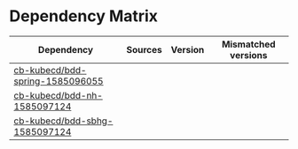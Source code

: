 # Dependency Matrix

Dependency | Sources | Version | Mismatched versions
---------- | ------- | ------- | -------------------
[cb-kubecd/bdd-spring-1585096055](https://github.com/cb-kubecd/bdd-spring-1585096055.git) |  | []() | 
[cb-kubecd/bdd-nh-1585097124](https://github.com/cb-kubecd/bdd-nh-1585097124.git) |  | []() | 
[cb-kubecd/bdd-sbhg-1585097124](https://github.com/cb-kubecd/bdd-sbhg-1585097124.git) |  | []() | 
